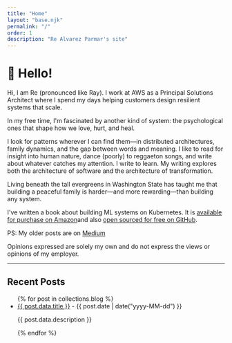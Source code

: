 ```yaml
---
title: "Home"
layout: "base.njk"
permalink: "/"
order: 1
description: "Re Alvarez Parmar's site"
---
```


# 👋 Hello!

Hi, I am Re (pronounced like Ray). I work at AWS as a Principal Solutions Architect where I spend my days helping customers design resilient systems that scale.

In my free time, I'm fascinated by another kind of system: the psychological ones that shape how we love, hurt, and heal.

I look for patterns wherever I can find them—in distributed architectures, family dynamics, and the gap between words and meaning. I like to read for insight into human nature, dance (poorly) to reggaeton songs, and write about whatever catches my attention. I write to learn. My writing explores both the architecture of software and the architecture of transformation.

Living beneath the tall evergreens in Washington State has taught me that building a peaceful family is harder—and more rewarding—than building any system.

I've written a book about building ML systems on Kubernetes. It is [available for purchase on Amazon](https://www.amazon.com/dp/B0FQ4BFHLV)and also [open sourced for free on GitHub](https://github.com/mlops-on-kubernetes/Book).

PS: My older posts are on [Medium](https://medium.com/@realz)

Opinions expressed are solely my own and do not express the views or opinions of my employer.

---

## Recent Posts

<ul class="blogList">
  {% for post in collections.blog %}
  <li class=blogListItem>
    <a href="{{ post.url }}">{{ post.data.title }}</a> - {{ post.date | date("yyyy-MM-dd") }}
    <p>{{ post.data.description }}</p>
  </li>
  {% endfor %}
</ul>
